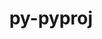 ---
title: "py-pyproj"
layout: cache
categories: [package, develop]
meta: {"versions": ["3.6.1"], "compilers": ["apple-clang@=15.0.0", "gcc@=11.4.0"], "oss": ["ubuntu22.04", "ventura"], "platforms": ["darwin", "linux"], "targets": ["aarch64", "x86_64_v3"], "stacks": ["ml-darwin-aarch64-mps", "ml-linux-x86_64-cpu", "ml-linux-x86_64-cuda", "root"], "num_specs": 10, "num_specs_by_stack": {"root": 10, "ml-darwin-aarch64-mps": 5, "ml-linux-x86_64-cuda": 5, "ml-linux-x86_64-cpu": 5}}
spec_details: [{"hash": "3ib6okegikdfbh6tqerisyy3sda7qds6", "compiler": "apple-clang@=15.0.0", "versions": ["3.6.1"], "os": "ventura", "platform": "darwin", "target": "aarch64", "variants": ["build_system=python_pip"], "stacks": ["root", "ml-darwin-aarch64-mps"], "size": "-", "tarball": "https://binaries.spack.io/develop/build_cache/darwin-ventura-aarch64/apple-clang-15.0.0/py-pyproj-3.6.1/darwin-ventura-aarch64-apple-clang-15.0.0-py-pyproj-3.6.1-3ib6okegikdfbh6tqerisyy3sda7qds6.spack"}, {"hash": "gar4fgq3fvz3gbdmliutrdvv2x2avssf", "compiler": "apple-clang@=15.0.0", "versions": ["3.6.1"], "os": "ventura", "platform": "darwin", "target": "aarch64", "variants": ["build_system=python_pip"], "stacks": ["root", "ml-darwin-aarch64-mps"], "size": "-", "tarball": "https://binaries.spack.io/develop/build_cache/darwin-ventura-aarch64/apple-clang-15.0.0/py-pyproj-3.6.1/darwin-ventura-aarch64-apple-clang-15.0.0-py-pyproj-3.6.1-gar4fgq3fvz3gbdmliutrdvv2x2avssf.spack"}, {"hash": "igmyhprixiqycxlaoixyqgi2ins4gbcm", "compiler": "apple-clang@=15.0.0", "versions": ["3.6.1"], "os": "ventura", "platform": "darwin", "target": "aarch64", "variants": ["build_system=python_pip"], "stacks": ["root", "ml-darwin-aarch64-mps"], "size": "-", "tarball": "https://binaries.spack.io/develop/build_cache/darwin-ventura-aarch64/apple-clang-15.0.0/py-pyproj-3.6.1/darwin-ventura-aarch64-apple-clang-15.0.0-py-pyproj-3.6.1-igmyhprixiqycxlaoixyqgi2ins4gbcm.spack"}, {"hash": "4gh2ew6p2vrkyb6d5ffntnsmbgi7wlsa", "compiler": "apple-clang@=15.0.0", "versions": ["3.6.1"], "os": "ventura", "platform": "darwin", "target": "aarch64", "variants": ["build_system=python_pip"], "stacks": ["root", "ml-darwin-aarch64-mps"], "size": "-", "tarball": "https://binaries.spack.io/develop/build_cache/darwin-ventura-aarch64/apple-clang-15.0.0/py-pyproj-3.6.1/darwin-ventura-aarch64-apple-clang-15.0.0-py-pyproj-3.6.1-4gh2ew6p2vrkyb6d5ffntnsmbgi7wlsa.spack"}, {"hash": "xqtgyfy5o4pdp33jsaeohc6adcqvvgjo", "compiler": "apple-clang@=15.0.0", "versions": ["3.6.1"], "os": "ventura", "platform": "darwin", "target": "aarch64", "variants": ["build_system=python_pip"], "stacks": ["root", "ml-darwin-aarch64-mps"], "size": "-", "tarball": "https://binaries.spack.io/develop/build_cache/darwin-ventura-aarch64/apple-clang-15.0.0/py-pyproj-3.6.1/darwin-ventura-aarch64-apple-clang-15.0.0-py-pyproj-3.6.1-xqtgyfy5o4pdp33jsaeohc6adcqvvgjo.spack"}, {"hash": "wjsgukbittrepjajgiyqiw3crioe4thq", "compiler": "gcc@=11.4.0", "versions": ["3.6.1"], "os": "ubuntu22.04", "platform": "linux", "target": "x86_64_v3", "variants": ["build_system=python_pip"], "stacks": ["ml-linux-x86_64-cuda", "root", "ml-linux-x86_64-cpu"], "size": "-", "tarball": "https://binaries.spack.io/develop/build_cache/linux-ubuntu22.04-x86_64_v3/gcc-11.4.0/py-pyproj-3.6.1/linux-ubuntu22.04-x86_64_v3-gcc-11.4.0-py-pyproj-3.6.1-wjsgukbittrepjajgiyqiw3crioe4thq.spack"}, {"hash": "utlx4pl3mqe4nt44skkx2ew2lh7x5xrj", "compiler": "gcc@=11.4.0", "versions": ["3.6.1"], "os": "ubuntu22.04", "platform": "linux", "target": "x86_64_v3", "variants": ["build_system=python_pip"], "stacks": ["ml-linux-x86_64-cuda", "root", "ml-linux-x86_64-cpu"], "size": "-", "tarball": "https://binaries.spack.io/develop/build_cache/linux-ubuntu22.04-x86_64_v3/gcc-11.4.0/py-pyproj-3.6.1/linux-ubuntu22.04-x86_64_v3-gcc-11.4.0-py-pyproj-3.6.1-utlx4pl3mqe4nt44skkx2ew2lh7x5xrj.spack"}, {"hash": "vl6vo3r6543tl4wwme4iuginrvnm7gla", "compiler": "gcc@=11.4.0", "versions": ["3.6.1"], "os": "ubuntu22.04", "platform": "linux", "target": "x86_64_v3", "variants": ["build_system=python_pip"], "stacks": ["ml-linux-x86_64-cuda", "root", "ml-linux-x86_64-cpu"], "size": "-", "tarball": "https://binaries.spack.io/develop/build_cache/linux-ubuntu22.04-x86_64_v3/gcc-11.4.0/py-pyproj-3.6.1/linux-ubuntu22.04-x86_64_v3-gcc-11.4.0-py-pyproj-3.6.1-vl6vo3r6543tl4wwme4iuginrvnm7gla.spack"}, {"hash": "bjnqxqlaj5wymldxxomn6crjdq6euisp", "compiler": "gcc@=11.4.0", "versions": ["3.6.1"], "os": "ubuntu22.04", "platform": "linux", "target": "x86_64_v3", "variants": ["build_system=python_pip"], "stacks": ["ml-linux-x86_64-cuda", "root", "ml-linux-x86_64-cpu"], "size": "-", "tarball": "https://binaries.spack.io/develop/build_cache/linux-ubuntu22.04-x86_64_v3/gcc-11.4.0/py-pyproj-3.6.1/linux-ubuntu22.04-x86_64_v3-gcc-11.4.0-py-pyproj-3.6.1-bjnqxqlaj5wymldxxomn6crjdq6euisp.spack"}, {"hash": "varklpolp7rmtmegrzulp5fewzda4yeg", "compiler": "gcc@=11.4.0", "versions": ["3.6.1"], "os": "ubuntu22.04", "platform": "linux", "target": "x86_64_v3", "variants": ["build_system=python_pip"], "stacks": ["ml-linux-x86_64-cuda", "root", "ml-linux-x86_64-cpu"], "size": "-", "tarball": "https://binaries.spack.io/develop/build_cache/linux-ubuntu22.04-x86_64_v3/gcc-11.4.0/py-pyproj-3.6.1/linux-ubuntu22.04-x86_64_v3-gcc-11.4.0-py-pyproj-3.6.1-varklpolp7rmtmegrzulp5fewzda4yeg.spack"}]
---